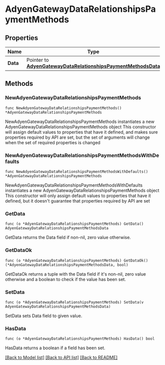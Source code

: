 # AdyenGatewayDataRelationshipsPaymentMethods

## Properties

Name | Type | Description | Notes
------------ | ------------- | ------------- | -------------
**Data** | Pointer to [**AdyenGatewayDataRelationshipsPaymentMethodsData**](AdyenGatewayDataRelationshipsPaymentMethodsData.md) |  | [optional] 

## Methods

### NewAdyenGatewayDataRelationshipsPaymentMethods

`func NewAdyenGatewayDataRelationshipsPaymentMethods() *AdyenGatewayDataRelationshipsPaymentMethods`

NewAdyenGatewayDataRelationshipsPaymentMethods instantiates a new AdyenGatewayDataRelationshipsPaymentMethods object
This constructor will assign default values to properties that have it defined,
and makes sure properties required by API are set, but the set of arguments
will change when the set of required properties is changed

### NewAdyenGatewayDataRelationshipsPaymentMethodsWithDefaults

`func NewAdyenGatewayDataRelationshipsPaymentMethodsWithDefaults() *AdyenGatewayDataRelationshipsPaymentMethods`

NewAdyenGatewayDataRelationshipsPaymentMethodsWithDefaults instantiates a new AdyenGatewayDataRelationshipsPaymentMethods object
This constructor will only assign default values to properties that have it defined,
but it doesn't guarantee that properties required by API are set

### GetData

`func (o *AdyenGatewayDataRelationshipsPaymentMethods) GetData() AdyenGatewayDataRelationshipsPaymentMethodsData`

GetData returns the Data field if non-nil, zero value otherwise.

### GetDataOk

`func (o *AdyenGatewayDataRelationshipsPaymentMethods) GetDataOk() (*AdyenGatewayDataRelationshipsPaymentMethodsData, bool)`

GetDataOk returns a tuple with the Data field if it's non-nil, zero value otherwise
and a boolean to check if the value has been set.

### SetData

`func (o *AdyenGatewayDataRelationshipsPaymentMethods) SetData(v AdyenGatewayDataRelationshipsPaymentMethodsData)`

SetData sets Data field to given value.

### HasData

`func (o *AdyenGatewayDataRelationshipsPaymentMethods) HasData() bool`

HasData returns a boolean if a field has been set.


[[Back to Model list]](../README.md#documentation-for-models) [[Back to API list]](../README.md#documentation-for-api-endpoints) [[Back to README]](../README.md)


